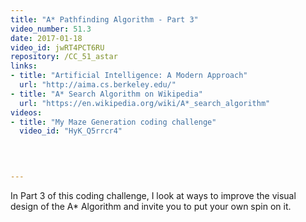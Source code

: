 ```yaml
---
title: "A* Pathfinding Algorithm - Part 3"
video_number: 51.3
date: 2017-01-18
video_id: jwRT4PCT6RU
repository: /CC_51_astar
links:
- title: "Artificial Intelligence: A Modern Approach"  
  url: "http://aima.cs.berkeley.edu/"
- title: "A* Search Algorithm on Wikipedia"  
  url: "https://en.wikipedia.org/wiki/A*_search_algorithm"
videos:
- title: "My Maze Generation coding challenge"
  video_id: "HyK_Q5rrcr4" 
  


  
---
```


In Part 3 of this coding challenge, I look at ways to improve the visual design of the A* Algorithm and invite you to put your own spin on it.

